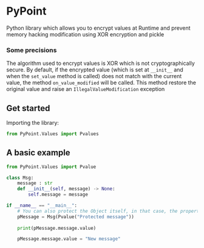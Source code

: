 # PyPoint
Python library which allows you to encrypt values at Runtime and prevent memory hacking modification using XOR encryption and pickle


### Some precisions

The algorithm used to encrypt values is XOR which is not cryptographically secure.
By default, if the encrypted value (which is set at ``__init__`` and when the ``set_value`` method is called) does not match with the current value, the method ``on_value_modified`` will be called. This method restore the original value and raise an ``IllegalValueModification`` exception

## Get started

Importing the library:

```py
from PyPoint.Values import Pvalues
```

## A basic example

```py
from PyPoint.Values import Pvalue

class Msg:
    message : str
    def __init__(self, message) -> None:
        self.message = message

if __name__ == "__main__":
    # You can also protect the Object itself, in that case, the properties of this object won't be protected.
    pMessage = Msg(Pvalue("Protected message"))
    
    print(pMessage.message.value)

    pMessage.message.value = "New message"


```




